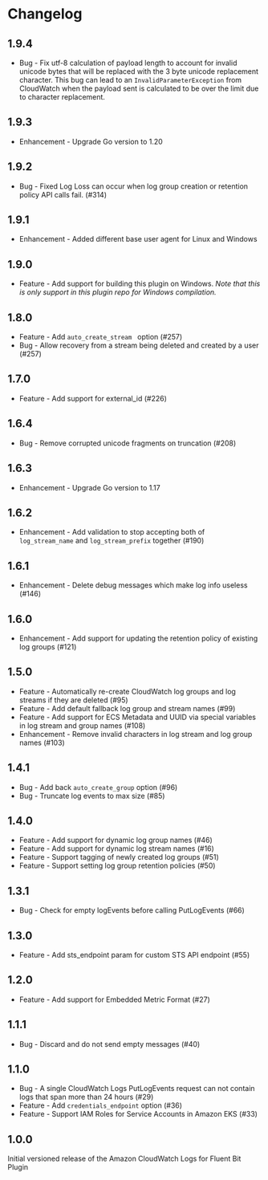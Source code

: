 # Changelog

## 1.9.4
* Bug - Fix utf-8 calculation of payload length to account for invalid unicode bytes that will be replaced with the 3 byte unicode replacement character. This bug can lead to an `InvalidParameterException` from CloudWatch when the payload sent is calculated to be over the limit due to character replacement.

## 1.9.3
* Enhancement - Upgrade Go version to 1.20

## 1.9.2
* Bug - Fixed Log Loss can occur when log group creation or retention policy API calls fail. (#314)

## 1.9.1
* Enhancement - Added different base user agent for Linux and Windows

## 1.9.0
* Feature - Add support for building this plugin on Windows. *Note that this is only support in this plugin repo for Windows compilation.*

## 1.8.0
* Feature - Add `auto_create_stream ` option (#257)
* Bug - Allow recovery from a stream being deleted and created by a user (#257)

## 1.7.0
* Feature - Add support for external_id (#226)

## 1.6.4
* Bug - Remove corrupted unicode fragments on truncation (#208)

## 1.6.3
* Enhancement - Upgrade Go version to 1.17

## 1.6.2
* Enhancement - Add validation to stop accepting both of `log_stream_name` and `log_stream_prefix` together (#190)

## 1.6.1
* Enhancement - Delete debug messages which make log info useless (#146)

## 1.6.0
* Enhancement - Add support for updating the retention policy of existing log groups (#121)

## 1.5.0
* Feature - Automatically re-create CloudWatch log groups and log streams if they are deleted (#95)
* Feature - Add default fallback log group and stream names (#99)
* Feature - Add support for ECS Metadata and UUID via special variables in log stream and group names (#108)
* Enhancement - Remove invalid characters in log stream and log group names (#103)

## 1.4.1
* Bug - Add back `auto_create_group` option (#96)
* Bug - Truncate log events to max size (#85)

## 1.4.0
* Feature - Add support for dynamic log group names (#46)
* Feature - Add support for dynamic log stream names (#16)
* Feature - Support tagging of newly created log groups (#51)
* Feature - Support setting log group retention policies (#50)

## 1.3.1
* Bug - Check for empty logEvents before calling PutLogEvents (#66)

## 1.3.0
* Feature - Add sts_endpoint param for custom STS API endpoint (#55)

## 1.2.0
* Feature - Add support for Embedded Metric Format (#27)

## 1.1.1
* Bug - Discard and do not send empty messages (#40)

## 1.1.0
* Bug - A single CloudWatch Logs PutLogEvents request can not contain logs that span more than 24 hours (#29)
* Feature - Add `credentials_endpoint` option (#36)
* Feature - Support IAM Roles for Service Accounts in Amazon EKS (#33)

## 1.0.0
Initial versioned release of the Amazon CloudWatch Logs for Fluent Bit Plugin
